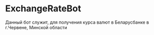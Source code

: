 # ExchangeRateBot
Данный бот служит, для получения курса валют в Беларусбанке в г.Червене, Минской области

